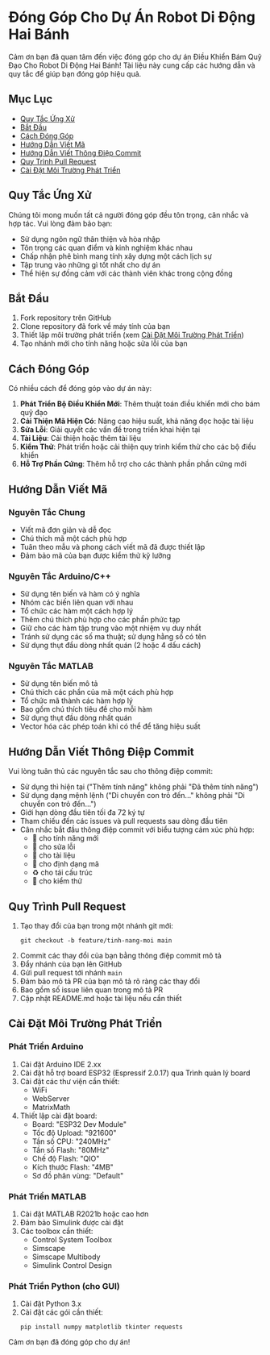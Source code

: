 # Đóng Góp Cho Dự Án Robot Di Động Hai Bánh

Cảm ơn bạn đã quan tâm đến việc đóng góp cho dự án Điều Khiển Bám Quỹ Đạo Cho Robot Di Động Hai Bánh! Tài liệu này cung cấp các hướng dẫn và quy tắc để giúp bạn đóng góp hiệu quả.

## Mục Lục
- [Quy Tắc Ứng Xử](#quy-tắc-ứng-xử)
- [Bắt Đầu](#bắt-đầu)
- [Cách Đóng Góp](#cách-đóng-góp)
- [Hướng Dẫn Viết Mã](#hướng-dẫn-viết-mã)
- [Hướng Dẫn Viết Thông Điệp Commit](#hướng-dẫn-viết-thông-điệp-commit)
- [Quy Trình Pull Request](#quy-trình-pull-request)
- [Cài Đặt Môi Trường Phát Triển](#cài-đặt-môi-trường-phát-triển)

## Quy Tắc Ứng Xử

Chúng tôi mong muốn tất cả người đóng góp đều tôn trọng, cân nhắc và hợp tác. Vui lòng đảm bảo bạn:
- Sử dụng ngôn ngữ thân thiện và hòa nhập
- Tôn trọng các quan điểm và kinh nghiệm khác nhau
- Chấp nhận phê bình mang tính xây dựng một cách lịch sự
- Tập trung vào những gì tốt nhất cho dự án
- Thể hiện sự đồng cảm với các thành viên khác trong cộng đồng

## Bắt Đầu

1. Fork repository trên GitHub
2. Clone repository đã fork về máy tính của bạn
3. Thiết lập môi trường phát triển (xem [Cài Đặt Môi Trường Phát Triển](#cài-đặt-môi-trường-phát-triển))
4. Tạo nhánh mới cho tính năng hoặc sửa lỗi của bạn

## Cách Đóng Góp

Có nhiều cách để đóng góp vào dự án này:

1. **Phát Triển Bộ Điều Khiển Mới**: Thêm thuật toán điều khiển mới cho bám quỹ đạo
2. **Cải Thiện Mã Hiện Có**: Nâng cao hiệu suất, khả năng đọc hoặc tài liệu
3. **Sửa Lỗi**: Giải quyết các vấn đề trong triển khai hiện tại
4. **Tài Liệu**: Cải thiện hoặc thêm tài liệu
5. **Kiểm Thử**: Phát triển hoặc cải thiện quy trình kiểm thử cho các bộ điều khiển
6. **Hỗ Trợ Phần Cứng**: Thêm hỗ trợ cho các thành phần phần cứng mới

## Hướng Dẫn Viết Mã

### Nguyên Tắc Chung
- Viết mã đơn giản và dễ đọc
- Chú thích mã một cách phù hợp
- Tuân theo mẫu và phong cách viết mã đã được thiết lập
- Đảm bảo mã của bạn được kiểm thử kỹ lưỡng

### Nguyên Tắc Arduino/C++
- Sử dụng tên biến và hàm có ý nghĩa
- Nhóm các biến liên quan với nhau
- Tổ chức các hàm một cách hợp lý
- Thêm chú thích phù hợp cho các phần phức tạp
- Giữ cho các hàm tập trung vào một nhiệm vụ duy nhất
- Tránh sử dụng các số ma thuật; sử dụng hằng số có tên
- Sử dụng thụt đầu dòng nhất quán (2 hoặc 4 dấu cách)

### Nguyên Tắc MATLAB
- Sử dụng tên biến mô tả
- Chú thích các phần của mã một cách phù hợp
- Tổ chức mã thành các hàm hợp lý
- Bao gồm chú thích tiêu đề cho mỗi hàm
- Sử dụng thụt đầu dòng nhất quán
- Vector hóa các phép toán khi có thể để tăng hiệu suất

## Hướng Dẫn Viết Thông Điệp Commit

Vui lòng tuân thủ các nguyên tắc sau cho thông điệp commit:
- Sử dụng thì hiện tại ("Thêm tính năng" không phải "Đã thêm tính năng")
- Sử dụng dạng mệnh lệnh ("Di chuyển con trỏ đến..." không phải "Di chuyển con trỏ đến...")
- Giới hạn dòng đầu tiên tối đa 72 ký tự
- Tham chiếu đến các issues và pull requests sau dòng đầu tiên
- Cân nhắc bắt đầu thông điệp commit với biểu tượng cảm xúc phù hợp:
  - 🚀 cho tính năng mới
  - 🐛 cho sửa lỗi
  - 📝 cho tài liệu
  - 🎨 cho định dạng mã
  - ♻️ cho tái cấu trúc
  - 🧪 cho kiểm thử

## Quy Trình Pull Request

1. Tạo thay đổi của bạn trong một nhánh git mới:
   ```
   git checkout -b feature/tinh-nang-moi main
   ```
2. Commit các thay đổi của bạn bằng thông điệp commit mô tả
3. Đẩy nhánh của bạn lên GitHub
4. Gửi pull request tới nhánh `main`
5. Đảm bảo mô tả PR của bạn mô tả rõ ràng các thay đổi
6. Bao gồm số issue liên quan trong mô tả PR
7. Cập nhật README.md hoặc tài liệu nếu cần thiết

## Cài Đặt Môi Trường Phát Triển

### Phát Triển Arduino
1. Cài đặt Arduino IDE 2.xx
2. Cài đặt hỗ trợ board ESP32 (Espressif 2.0.17) qua Trình quản lý board
3. Cài đặt các thư viện cần thiết:
   - WiFi
   - WebServer
   - MatrixMath
4. Thiết lập cài đặt board:
   - Board: "ESP32 Dev Module"
   - Tốc độ Upload: "921600"
   - Tần số CPU: "240MHz"
   - Tần số Flash: "80MHz"
   - Chế độ Flash: "QIO"
   - Kích thước Flash: "4MB"
   - Sơ đồ phân vùng: "Default"

### Phát Triển MATLAB
1. Cài đặt MATLAB R2021b hoặc cao hơn
2. Đảm bảo Simulink được cài đặt
3. Các toolbox cần thiết:
   - Control System Toolbox
   - Simscape
   - Simscape Multibody
   - Simulink Control Design

### Phát Triển Python (cho GUI)
1. Cài đặt Python 3.x
2. Cài đặt các gói cần thiết:
   ```
   pip install numpy matplotlib tkinter requests
   ```

Cảm ơn bạn đã đóng góp cho dự án! 